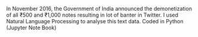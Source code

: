 
In November 2016, the Government of India announced the demonetization of all ₹500 and ₹1,000 notes resulting in lot of banter in Twitter. I used Natural Language Processing to analyse this text data. Coded in Python (Jupyter Note Book)
